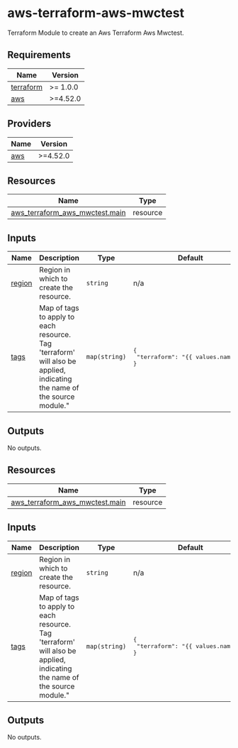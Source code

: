 <!-- BEGIN_TF_DOCS -->
# aws-terraform-aws-mwctest

Terraform Module to create an Aws Terraform Aws Mwctest.

## Requirements

| Name | Version |
|------|---------|
| <a name="requirement_terraform"></a> [terraform](#requirement\_terraform) | >= 1.0.0 |
| <a name="requirement_aws"></a> [aws](#requirement\_aws) | >=4.52.0 |

## Providers

| Name | Version |
|------|---------|
| <a name="provider_aws"></a> [aws](#provider\_aws) | >=4.52.0 |

## Resources

| Name | Type |
|------|------|
| [aws_terraform_aws_mwctest.main](https://registry.terraform.io/providers/hashicorp/aws/latest/docs/resources/terraform_aws_mwctest) | resource |

## Inputs

| Name | Description | Type | Default | Required |
|------|-------------|------|---------|:--------:|
| <a name="input_region"></a> [region](#input\_region) | Region in which to create the resource. | `string` | n/a | yes |
| <a name="input_tags"></a> [tags](#input\_tags) | Map of tags to apply to each resource.<br>Tag 'terraform' will also be applied, indicating the name of the source module." | `map(string)` | <pre>{<br>  "terraform": "{{ values.name }}"<br>}</pre> | no |

## Outputs

No outputs.
## Resources

| Name | Type |
|------|------|
| [aws_terraform_aws_mwctest.main](https://registry.terraform.io/providers/hashicorp/aws/latest/docs/resources/terraform_aws_mwctest) | resource |
## Inputs

| Name | Description | Type | Default | Required |
|------|-------------|------|---------|:--------:|
| <a name="input_region"></a> [region](#input\_region) | Region in which to create the resource. | `string` | n/a | yes |
| <a name="input_tags"></a> [tags](#input\_tags) | Map of tags to apply to each resource.<br>Tag 'terraform' will also be applied, indicating the name of the source module." | `map(string)` | <pre>{<br>  "terraform": "{{ values.name }}"<br>}</pre> | no |
## Outputs

No outputs.
<!-- END_TF_DOCS -->